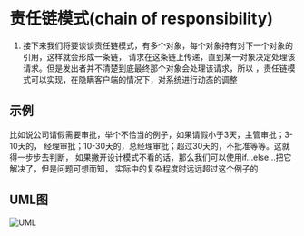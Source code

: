 # 责任链模式(chain of responsibility)
1. 接下来我们将要谈谈责任链模式，有多个对象，每个对象持有对下一个对象的引用，这样就会形成一条链，
请求在这条链上传递，直到某一对象决定处理该请求。但是发出者并不清楚到底最终那个对象会处理该请求，所以
，责任链模式可以实现，在隐瞒客户端的情况下，对系统进行动态的调整
## 示例
比如说公司请假需要审批，举个不恰当的例子，如果请假小于3天，主管审批；3-10天的，
经理审批；10-30天的，总经理审批；超过30天的，不批准等等。这就得一步步去判断，
如果撇开设计模式不看的话，那么我们可以使用if…else…把它解决了，但是问题可想而知，
实际中的复杂程度时远远超过这个例子的

## UML图
![UML](https://github.com/UniqueDong/zero-design-stu/blob/develop/src/main/resources/img/%E8%B4%A3%E4%BB%BB%E9%93%BE.jpg?raw=true "UML类图")